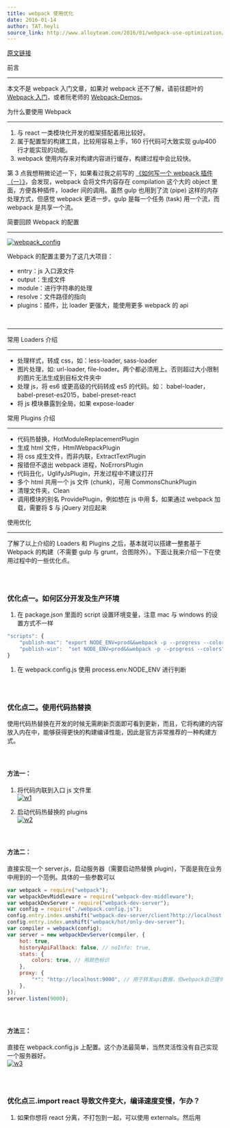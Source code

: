 ```yaml
---
title: webpack 使用优化
date: 2016-01-14
author: TAT.heyli
source_link: http://www.alloyteam.com/2016/01/webpack-use-optimization/
---
```


[原文链接](https://github.com/lcxfs1991/blog/issues/2)

前言  

* * *

本文不是 webpack 入门文章，如果对 webpack 还不了解，请前往题叶的 [Webpack 入门](http://segmentfault.com/a/1190000002551952)，或者阮老师的 [Webpack-Demos](https://github.com/ruanyf/webpack-demos)。

为什么要使用 Webpack  

* * *

1.  与 react 一类模块化开发的框架搭配着用比较好。
2.  属于配置型的构建工具，比较用容易上手，160 行代码可大致实现 gulp400 行才能实现的功能。
3.  webpack 使用内存来对构建内容进行缓存，构建过程中会比较快。

第 3 点我想稍微论述一下，如果看过我之前写的 [《如何写一个 webpack 插件（一）》](https://github.com/lcxfs1991/blog/issues/1)，会发现，webpack 会将文件内容存在 compilation 这个大的 object 里面，方便各种插件，loader 间的调用。虽然 gulp 也用到了流 (pipe) 这样的内存处理方式，但感觉 webpack 更进一步。gulp 是每一个任务 (task) 用一个流，而 webpack 是共享一个流。

简要回顾 Webpack 的配置  

* * *

[![webpack_config](https://cloud.githubusercontent.com/assets/3348398/12219566/59f04c1e-b784-11e5-93b5-9301333f0e22.png)](https://cloud.githubusercontent.com/assets/3348398/12219566/59f04c1e-b784-11e5-93b5-9301333f0e22.png)

Webpack 的配置主要为了这几大项目：

-   entry：js 入口源文件
-   output：生成文件
-   module：进行字符串的处理
-   resolve：文件路径的指向
-   plugins：插件，比 loader 更强大，能使用更多 webpack 的 api

   

* * *

常用 Loaders 介绍  

* * *

-   处理样式，转成 css，如：less-loader, sass-loader
-   图片处理，如: url-loader, file-loader。两个都必须用上。否则超过大小限制的图片无法生成到目标文件夹中
-   处理 js，将 es6 或更高级的代码转成 es5 的代码。如： babel-loader，babel-preset-es2015，babel-preset-react
-   将 js 模块暴露到全局，如果 expose-loader

常用 Plugins 介绍  

* * *

-   代码热替换，HotModuleReplacementPlugin
-   生成 html 文件，HtmlWebpackPlugin
-   将 css 成生文件，而非内联，ExtractTextPlugin
-   报错但不退出 webpack 进程，NoErrorsPlugin
-   代码丑化，UglifyJsPlugin，开发过程中不建议打开
-   多个 html 共用一个 js 文件 (chunk)，可用 CommonsChunkPlugin
-   清理文件夹，Clean
-   调用模块的别名 ProvidePlugin，例如想在 js 中用 $，如果通过 webpack 加载，需要将 $ 与 jQuery 对应起来

使用优化  

* * *

了解了以上介绍的 Loaders 和 Plugins 之后，基本就可以搭建一整套基于 Webpack 的构建（不需要 gulp 与 grunt，合图除外）。下面让我来介绍一下在使用过程中的一些优化点。

###  

### 优化点一。如何区分开发及生产环境

1.  在 package.json 里面的 script 设置环境变量，注意 mac 与 windows 的设置方式不一样

```javascript
"scripts": {
    "publish-mac": "export NODE_ENV=prod&&webpack -p --progress --colors",
    "publish-win":  "set NODE_ENV=prod&&webpack -p --progress --colors"
}
```

1.  在 webpack.config.js 使用 process.env.NODE_ENV 进行判断

###  

### 优化点二。使用代码热替换

使用代码热替换在开发的时候无需刷新页面即可看到更新，而且，它将构建的内容放入内在中，能够获得更快的构建编译性能，因此是官方非常推荐的一种构建方式。

####  

#### 方法一：

1. 将代码内联到入口 js 文件里   
[![w1](https://cloud.githubusercontent.com/assets/3348398/12219594/40d8b65c-b785-11e5-82f2-5557084605dc.png)](https://cloud.githubusercontent.com/assets/3348398/12219594/40d8b65c-b785-11e5-82f2-5557084605dc.png)

2. 启动代码热替换的 plugins  
[![w2](https://cloud.githubusercontent.com/assets/3348398/12219596/4a3acafa-b785-11e5-9836-0d0617c81d58.png)](https://cloud.githubusercontent.com/assets/3348398/12219596/4a3acafa-b785-11e5-9836-0d0617c81d58.png)

####  

#### 方法二：

直接实现一个 server.js，启动服务器（需要启动热替换 plugin)，下面是我在业务中用到的一个范例。具体的一些参数可以

```javascript
var webpack = require("webpack");
var webpackDevMiddleware = require("webpack-dev-middleware");
var webpackDevServer = require("webpack-dev-server");
var config = require("./webpack.config.js");
config.entry.index.unshift("webpack-dev-server/client?http://localhost:9000"); // 将执替换js内联进去
config.entry.index.unshift("webpack/hot/only-dev-server");
var compiler = webpack(config);
var server = new webpackDevServer(compiler, {
    hot: true,
    historyApiFallback: false, // noInfo: true,
    stats: {
        colors: true, // 用颜色标识
    },
    proxy: {
        "*": "http://localhost:9000", // 用于转发api数据，但webpack自己提供的并不太好用
    },
});
server.listen(9000);
```

####  

#### 方法三：

直接在 webpack.config.js 上配置。这个办法最简单，当然灵活性没有自己实现一个服务器好。  
[![w3](https://cloud.githubusercontent.com/assets/3348398/12219636/b46bef20-b786-11e5-9116-3481c8f06e95.png)](https://cloud.githubusercontent.com/assets/3348398/12219636/b46bef20-b786-11e5-9116-3481c8f06e95.png)

###  

### 优化点三.import react 导致文件变大，编译速度变慢，乍办？

1.  如果你想将 react 分离，不打包到一起，可以使用 externals。然后用<script> 单独将 react 引入  
    [![w1](https://cloud.githubusercontent.com/assets/3348398/12219645/57e0e98a-b787-11e5-8cd1-59f2190669d8.png)](https://cloud.githubusercontent.com/assets/3348398/12219645/57e0e98a-b787-11e5-8cd1-59f2190669d8.png)
2.  如果不介意将 react 打包到一起，请在 alias 中直接指向 react 的文件。可以提高 webpack 搜索的速度。准备部署上线时记得将换成 react.min，能减少文件大小 (减少约 600kb)  
    [![w2](https://cloud.githubusercontent.com/assets/3348398/12219647/64904914-b787-11e5-9736-8199c7f6a064.png)](https://cloud.githubusercontent.com/assets/3348398/12219647/64904914-b787-11e5-9736-8199c7f6a064.png)
3.  使用 module.noParse 针对单独的 react.min.js 这类没有依赖的模块，速度会更快。

###  

### 优化点四。将模块暴露到全局

如果想将 report 数据上报组件放到全局，有两种办法：

#### 方法一：

在 loader 里使 expose 将 report 暴露到全局，然后就可以直接使用 report 进行上报

    {
        test: path.join(config.path.src, '/js/common/report'),
        loader: 'expose?report'
    },

#### 方法二：

如果想用 R 直接代表 report，除了要用 expose loader 之外，还需要用 ProvidePlugin 帮助，指向 report，这样在代码中直接用 R.tdw， R.monitor 这样就可以

```javascript
new webpack.ProvidePlugin({
    "R": "report",
}),
```

### 优化点五。合并公共代码

有些类库如 utils, bootstrap 之类的可能被多个页面共享，最好是可以合并成一个 js，而非每个 js 单独去引用。这样能够节省一些空间。这时我们可以用到 CommonsChunkPlugin，我们指定好生成文件的名字，以及想抽取哪些入口 js 文件的公共代码，webpack 就会自动帮我们合并好。

```javascript
new webpack.optimize.CommonsChunkPlugin({
    name: "common",
    filename: "js/common.js",
    chunks: ['index', 'detail]
}),
```

###  

### 优化点六。善用 alias。

resolve 里面有一个 alias 的配置项目，能够让开发者指定一些模块的引用路径。对一些经常要被 import 或者 require 的库，如 react, 我们最好可以直接指定它们的位置，这样 webpack 可以省下不少搜索硬盘的时间。  
[![w6](https://cloud.githubusercontent.com/assets/3348398/12219812/56bfd1aa-b78d-11e5-89d7-6bcc9230db81.png)](https://cloud.githubusercontent.com/assets/3348398/12219812/56bfd1aa-b78d-11e5-89d7-6bcc9230db81.png)

###  

### 优化点七。多个 html 怎么办

1.  使用 HtmlWebpackPlugin，有多少个 html，就排列多少个，记得不要用 inject，否则全部 js 都会注入到 html。如果真的要用 inject 模式，请务必将不需要的 js 用 exclude chunk 去掉或者用 chunk 参数填上你需要入口文件。

仅使用 app 作为注入的文件：

```javascript
plugins: [
    new HtmlWebpackPlugin({
        chunks: ["app"],
    }),
];
```

不使用 dev-helper 作为注入文件：

```javascript
plugins: [
    new HtmlWebpackPlugin({
        excludeChunks: ["dev-helper"],
    }),
];
```

如果你不想用 inject 模式，但又想使用 html-webpack-plugin，那你需要在 html 里用<script> 标签放入对应的 js，以及用入对应的 css。记住，这些资源的路径是在生成目录下的，写路径的时候请写生成目录下的相对路径。

### 优化点八. html-webpack-plugin 不用使 inject 模式没又 md5，而且不支持文件内联怎么破？

当时我就给维护者提了一个 issue--[Add inline feature to the plugin](https://github.com/ampedandwired/html-webpack-plugin/issues/157)。

然后维护者在[开发的分支](https://github.com/ampedandwired/html-webpack-plugin/tree/feature/loaders)上加了这么一个特性（证明维护者不想在插件里加内联功能了，想让我来弄）：

事件  
允许其它插件去使用执行事件  
html-webpack-plugin-before-html-processing  
html-webpack-plugin-after-html-processing  
html-webpack-plugin-after-emit

使用办法：

```javascript
compilation.plugin("html-webpack-plugin-before-html-processing", function (
    htmlPluginData,
    callback
) {
    htmlPluginData.html += "The magic footer";
    callback();
});
```

不过我还是决定自己开发一个了一个插件  
[html-res-webpack-plugin](https://github.com/lcxfs1991/html-res-webpack-plugin)，有中英文文档可以参考。其实 html-webpack-plugin 以 js 作为入口可能跟 webpack 的理念更为一致，但其实直接在 html 上放 link 和 script 更加方便直白一些。而且 html-webpack-plugin 局限性太多，如果我想在 script 上加 attribute 也是比较麻烦的事儿。所以我干脆开发一个可以允许在 html 上直接放 link 和 script 而且支持内联及 md5 的插件。

但相信我之后也会针对 html-webpack-plugin 再写一个内联及 md5 的插件，适配一直在用这个插件的人。

### 优化点九。用 gulp-webpack 速度慢乍办

[![w3](https://cloud.githubusercontent.com/assets/3348398/12219720/e2503ece-b78a-11e5-976c-e4dfc6dd5a16.png)](https://cloud.githubusercontent.com/assets/3348398/12219720/e2503ece-b78a-11e5-976c-e4dfc6dd5a16.png)

上图是初始化构建 30 个文件的用时，一共用了 13 秒。用了 externals 优化后，还有 100 多 kb，比用纯 webpack 优化要大 50 多 kb。而且，由于你用的是 gulp-webpack，每次有文件改动，都必须全部重新编译一次。因此，跟 react 搭配建议还是不要用 gulp-webpack。因为如果你使用 webpack 的话，即使初次启动时速度也并不快，但开发过程中，webpack 会自动识别，只会重新编译有修改的文件，这大大加快了编译构建速度。

没办法，老项目改造，真的要用，乍办？我提供以下思路  
（1）当非 js 文件改变的时候，不要去跑 js 打包的任务  
（2）非公共的 js 发生改变的时候，只执行这个 js 的打包任务

[![w4](https://cloud.githubusercontent.com/assets/3348398/12219743/8df48f0a-b78b-11e5-97ba-c8c31426364d.png)](https://cloud.githubusercontent.com/assets/3348398/12219743/8df48f0a-b78b-11e5-97ba-c8c31426364d.png)

下图是优化了之后，在开发过程中非公共文件修改后的编译速度。我的娘，纯 webpack 只需要 100 多 200ms。建议还是用 webpack 吧。  
[![w5](https://cloud.githubusercontent.com/assets/3348398/12219746/98bab1a8-b78b-11e5-8710-4a9cdd70996b.png)](https://cloud.githubusercontent.com/assets/3348398/12219746/98bab1a8-b78b-11e5-8710-4a9cdd70996b.png)

###  

### 优化点十。如果在通过 webpack 在项目中使用 bootstrap, jquery 以及 fontawesome

这一点对于创业公司来说可能比较有用，它们的初期产品都需要快速上线，用一些比较成熟的 UI 框架会比较好。

这样，首先我们需要 jquery 文件，并且安装 bootstrap (3.3.5) ,font-awesome (4.4.0), 以及 imports-loader (0.6.3)。还需要 sass-loader (3.1.2) 及 less-loader (2.5.3)。

然后，在主要入口文件要这么引用下面的样式文件：

    require('bootstrap/less/bootstrap.less');
    require('font-awesome/scss/font-awesome.scss');
    require('./index.scss');

在 webpack.config.js 的 entry 项目里，可以加上这个 vendor:

```javascript
common: ['jquery', 'bootstrap'],
```

在 loaders 里加入以下 loader，将 jQuery 暴露到全局:

    {
        test: path.join(config.path.src, '/libs/jq/jquery-2.1.4.min'),
        loader: 'expose?jQuery'
    },

再添加以下 loader，让 webpack 帮助复制 font 文件

    { 
            test: /\.(woff|woff2|eot|ttf|svg)(\?.*$|$)/,  
            loader: 'url-loader?importLoaders=1&limit=1000&name=/fonts/[name].[ext]' 
    },

在 plugins 里添加 ProvidePlugin，让 $ 指向 jQuery

```javascript
new webpack.ProvidePlugin({
    $: "jquery",
    jQuery: "jquery"
}),
```

这样，就可以同时使用 jQuery, Bootstrap 和 Fontawesome 了。

webpack 会取代 gulp 吗  

* * *

-   未必，但在开发环境，以及不需要一些功能如合图的情况下，webpack 可以完全取代 gulp，至少现在我有三个项目完全用 webpack 进行开发和部署上线
-   要取代 gulp, 还需要不断发展它的 loader 以及 plugin 生态，至少，完善一下开发者文档啊。